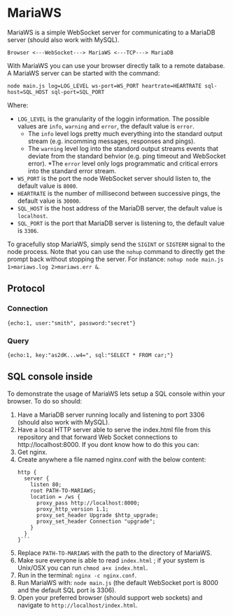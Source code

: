 # MariaWS


MariaWS is a simple WebSocket server for communicating to a MariaDB server (should also work with MySQL).

```Browser <---WebSocket---> MariaWS <---TCP---> MariaDB```

With MariaWS you can use your browser directly talk to a remote database.
A MariaWS server can be started with the command:

```node main.js log=LOG_LEVEL ws-port=WS_PORT heartrate=HEARTRATE sql-host=SQL_HOST sql-port=SQL_PORT```

Where:
* `LOG_LEVEL` is the granularity of the loggin information. The possible values are `info`, `warning` and `error`, the default value is `error`.
  * The `info` level logs pretty much everything into the standard output stream (e.g. incomming messages, responses and pings).
  * The `warning` level log into the standord output streams events that deviate from the standard behvior (e.g. ping timeout and WebSocket error).
  *The `error` level only logs programmatic and critical errors into the standard error stream.
* `WS_PORT` is the port the node WebSocket server should listen to, the default value is `8000`.
* `HEARTRATE` is the number of millisecond between successive pings, the default value is `30000`.
* `SQL_HOST` is the host address of the MariaDB server, the default value is `localhost`.
* `SQL_PORT` is the port that MariaDB server is listening to, the default value is `3306`.

To gracefully stop MariaWS, simply send the `SIGINT` or `SIGTERM` signal to the node process.
Note that you can use the `nohup` command to directly get the prompt back without stopping the server. For instance: `nohup node main.js 1>mariaws.log 2>mariaws.err &`.

## Protocol

### Connection
```{echo:1, user:"smith", password:"secret"}```

### Query
```{echo:1, key:"as2dK...w4=", sql:"SELECT * FROM car;"}```


## SQL console inside

To demonstrate the usage of MariaWS lets setup a SQL console within your browser.
To do so should:
1. Have a MariaDB server running locally and listening to port 3306 (should also work with MySQL).
2. Have a local HTTP server able to serve the index.html file from this repository and that forward Web Socket connections to http://localhost:8000. If you dont know how to do this you can:
  1. Get nginx.
  2. Create anywhere a file named nginx.conf with the below content:
      ```events { }
      http {
        server {
          listen 80;
          root PATH-TO-MARIAWS;
          location = /ws {
            proxy_pass http://localhost:8000;
            proxy_http_version 1.1;
            proxy_set_header Upgrade $http_upgrade;
            proxy_set_header Connection "upgrade";
          }
        }
      }```
  3. Replace `PATH-TO-MARIAWS` with the path to the directory of MariaWS.
  4. Make sure everyone is able to read `index.html` ; if your system is Unix/OSX you can run `chmod a+x index.html`.
  5. Run in the terminal: `nginx -c nginx.conf`.
3. Run MariaWS with: `node main.js` (the default WebSocket port is 8000 and the default SQL port is 3306).
4. Open your preferred browser (should support web sockets) and navigate to `http://localhost/index.html`.

